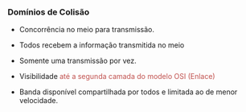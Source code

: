### Domínios de Colisão

- Concorrência no meio para transmissão.

- Todos recebem a informação transmitida no meio

- Somente uma transmissão por vez.

- Visibilidade <font color="#c0504d">até a segunda camada do modelo OSI (Enlace)</font>

- Banda disponível compartilhada por todos e limitada ao de menor velocidade.